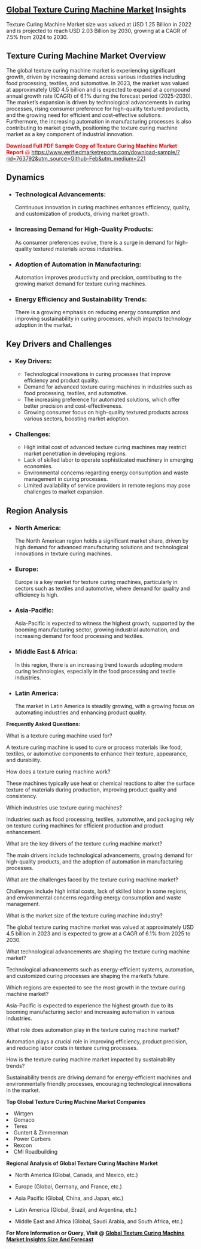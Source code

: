 <h2><a href="https://www.verifiedmarketreports.com/download-sample/?rid=763792&amp;utm_source=Github&amp;utm_medium=221" target="_blank">Global Texture Curing Machine Market</a> Insights</h2><p>Texture Curing Machine Market size was valued at USD 1.25 Billion in 2022 and is projected to reach USD 2.03 Billion by 2030, growing at a CAGR of 7.5% from 2024 to 2030.</p><p> <h2>Texture Curing Machine Market Overview</h2> <p>The global texture curing machine market is experiencing significant growth, driven by increasing demand across various industries including food processing, textiles, and automotive. In 2023, the market was valued at approximately USD 4.5 billion and is expected to expand at a compound annual growth rate (CAGR) of 6.1% during the forecast period (2025-2030). The market’s expansion is driven by technological advancements in curing processes, rising consumer preference for high-quality textured products, and the growing need for efficient and cost-effective solutions. Furthermore, the increasing automation in manufacturing processes is also contributing to market growth, positioning the texture curing machine market as a key component of industrial innovation.</p> <p><p><span class=""><span style="color: #ff0000;"><strong>Download Full PDF Sample Copy of Texture Curing Machine Market Report</strong> @ </span><a href="https://www.verifiedmarketreports.com/download-sample/?rid=763792&amp;utm_source=Github-Feb&amp;utm_medium=221" target="_blank">https://www.verifiedmarketreports.com/download-sample/?rid=763792&amp;utm_source=Github-Feb&amp;utm_medium=221</a></span></p></p> <h2>Dynamics</h2> <ul> <li><h3>Technological Advancements:</h3> Continuous innovation in curing machines enhances efficiency, quality, and customization of products, driving market growth.</li> <li><h3>Increasing Demand for High-Quality Products:</h3> As consumer preferences evolve, there is a surge in demand for high-quality textured materials across industries.</li> <li><h3>Adoption of Automation in Manufacturing:</h3> Automation improves productivity and precision, contributing to the growing market demand for texture curing machines.</li> <li><h3>Energy Efficiency and Sustainability Trends:</h3> There is a growing emphasis on reducing energy consumption and improving sustainability in curing processes, which impacts technology adoption in the market.</li> </ul> <h2>Key Drivers and Challenges</h2> <ul> <li><h3>Key Drivers:</h3> <ul> <li>Technological innovations in curing processes that improve efficiency and product quality.</li> <li>Demand for advanced texture curing machines in industries such as food processing, textiles, and automotive.</li> <li>The increasing preference for automated solutions, which offer better precision and cost-effectiveness.</li> <li>Growing consumer focus on high-quality textured products across various sectors, boosting market adoption.</li> </ul> </li> <li><h3>Challenges:</h3> <ul> <li>High initial cost of advanced texture curing machines may restrict market penetration in developing regions.</li> <li>Lack of skilled labor to operate sophisticated machinery in emerging economies.</li> <li>Environmental concerns regarding energy consumption and waste management in curing processes.</li> <li>Limited availability of service providers in remote regions may pose challenges to market expansion.</li> </ul> </li> </ul> <h2>Region Analysis</h2> <ul> <li><h3>North America:</h3> The North American region holds a significant market share, driven by high demand for advanced manufacturing solutions and technological innovations in texture curing machines.</li> <li><h3>Europe:</h3> Europe is a key market for texture curing machines, particularly in sectors such as textiles and automotive, where demand for quality and efficiency is high.</li> <li><h3>Asia-Pacific:</h3> Asia-Pacific is expected to witness the highest growth, supported by the booming manufacturing sector, growing industrial automation, and increasing demand for food processing and textiles.</li> <li><h3>Middle East & Africa:</h3> In this region, there is an increasing trend towards adopting modern curing technologies, especially in the food processing and textile industries.</li> <li><h3>Latin America:</h3> The market in Latin America is steadily growing, with a growing focus on automating industries and enhancing product quality.</li> </ul> <p><strong>Frequently Asked Questions:</strong></p> <p>What is a texture curing machine used for?</p> <p>A texture curing machine is used to cure or process materials like food, textiles, or automotive components to enhance their texture, appearance, and durability.</p> <p>How does a texture curing machine work?</p> <p>These machines typically use heat or chemical reactions to alter the surface texture of materials during production, improving product quality and consistency.</p> <p>Which industries use texture curing machines?</p> <p>Industries such as food processing, textiles, automotive, and packaging rely on texture curing machines for efficient production and product enhancement.</p> <p>What are the key drivers of the texture curing machine market?</p> <p>The main drivers include technological advancements, growing demand for high-quality products, and the adoption of automation in manufacturing processes.</p> <p>What are the challenges faced by the texture curing machine market?</p> <p>Challenges include high initial costs, lack of skilled labor in some regions, and environmental concerns regarding energy consumption and waste management.</p> <p>What is the market size of the texture curing machine industry?</p> <p>The global texture curing machine market was valued at approximately USD 4.5 billion in 2023 and is expected to grow at a CAGR of 6.1% from 2025 to 2030.</p> <p>What technological advancements are shaping the texture curing machine market?</p> <p>Technological advancements such as energy-efficient systems, automation, and customized curing processes are shaping the market’s future.</p> <p>Which regions are expected to see the most growth in the texture curing machine market?</p> <p>Asia-Pacific is expected to experience the highest growth due to its booming manufacturing sector and increasing automation in various industries.</p> <p>What role does automation play in the texture curing machine market?</p> <p>Automation plays a crucial role in improving efficiency, product precision, and reducing labor costs in texture curing processes.</p> <p>How is the texture curing machine market impacted by sustainability trends?</p> <p>Sustainability trends are driving demand for energy-efficient machines and environmentally friendly processes, encouraging technological innovations in the market.</p> </p><p><strong>Top Global Texture Curing Machine Market Companies</strong></p><div data-test-id=""><p><li>Wirtgen</li><li> Gomaco</li><li> Terex</li><li> Guntert & Zimmerman</li><li> Power Curbers</li><li> Rexcon</li><li> CMI Roadbuilding</li></p><div><strong>Regional Analysis of&nbsp;Global Texture Curing Machine Market</strong></div><ul><li dir="ltr"><p dir="ltr">North America&nbsp;(Global, Canada, and Mexico, etc.)</p></li><li dir="ltr"><p dir="ltr">Europe (Global, Germany, and France, etc.)</p></li><li dir="ltr"><p dir="ltr">Asia Pacific&nbsp;(Global, China, and Japan, etc.)</p></li><li dir="ltr"><p dir="ltr">Latin America&nbsp;(Global, Brazil, and Argentina, etc.)</p></li><li dir="ltr">Middle East and Africa&nbsp;(Global, Saudi Arabia, and South Africa, etc.)</li></ul><p><strong>For More Information or Query, Visit @&nbsp;</strong><strong><a href="https://www.verifiedmarketreports.com/product/texture-curing-machine-market/?utm_source=Github&amp;utm_medium=221" target="_blank">Global Texture Curing Machine Market Insights Size And Forecast</a></strong></p></div>
